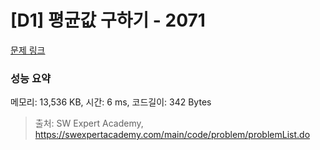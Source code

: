 # [D1] 평균값 구하기 - 2071 

[문제 링크](https://swexpertacademy.com/main/code/problem/problemDetail.do?contestProbId=AV5QRnJqA5cDFAUq) 

### 성능 요약

메모리: 13,536 KB, 시간: 6 ms, 코드길이: 342 Bytes



> 출처: SW Expert Academy, https://swexpertacademy.com/main/code/problem/problemList.do